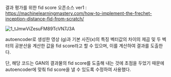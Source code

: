 결과 평가를 위한 fid score 오픈소스
ver1 : https://machinelearningmastery.com/how-to-implement-the-frechet-inception-distance-fid-from-scratch/

![1_tJmwViZesuFM89TcVN7J3A](https://user-images.githubusercontent.com/68414594/117540393-2c2ac100-b04a-11eb-81b5-fb2e626fa04b.png)

autoencoder로 생성한 영상 (g)과 기본 사진(x)의 특징 벡터값의 차이의 제곱 및 두 벡터의 공분산을 계산한 값을 fid score라고 할 수 있으며,
이를 계산하여 결과를 도출한다.

단, 해당 코드는 GAN의 결과물의 fid score를 도출해 내는 것에 초점을 두었기 때문에 autoencoder에 맞춰 fid score을 낼 수 있도록 수정하여 사용했다.
